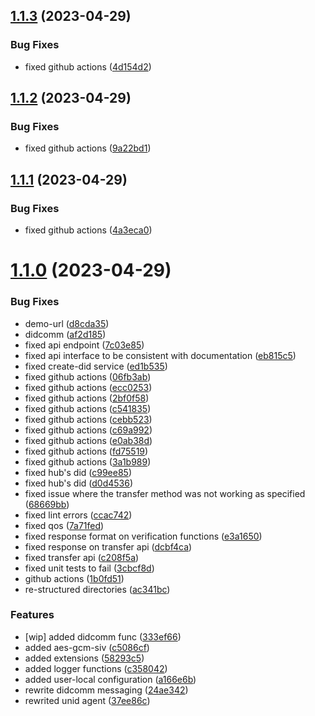 ## [1.1.3](https://github.com/nodecross/nodex/compare/v1.1.2...v1.1.3) (2023-04-29)


### Bug Fixes

* fixed github actions ([4d154d2](https://github.com/nodecross/nodex/commit/4d154d21d2444311ba62a888c9bd9fba96002067))

## [1.1.2](https://github.com/nodecross/nodex/compare/v1.1.1...v1.1.2) (2023-04-29)


### Bug Fixes

* fixed github actions ([9a22bd1](https://github.com/nodecross/nodex/commit/9a22bd18505c2d64e7c02f97470ba5cb0a2e1d93))

## [1.1.1](https://github.com/nodecross/nodex/compare/v1.1.0...v1.1.1) (2023-04-29)


### Bug Fixes

* fixed github actions ([4a3eca0](https://github.com/nodecross/nodex/commit/4a3eca07d5ef1e680f998354bdba56eb5fd8225d))

# [1.1.0](https://github.com/nodecross/nodex/compare/v1.0.0...v1.1.0) (2023-04-29)


### Bug Fixes

* demo-url ([d8cda35](https://github.com/nodecross/nodex/commit/d8cda35bfd22ed916c65b43370636a2815e3a328))
* didcomm ([af2d185](https://github.com/nodecross/nodex/commit/af2d185f564e9cbc4d64127dc8082ecb5838134f))
* fixed api endpoint ([7c03e85](https://github.com/nodecross/nodex/commit/7c03e85d767daa8dcd17e1e5a46431d137c0f131))
* fixed api interface to be consistent with documentation ([eb815c5](https://github.com/nodecross/nodex/commit/eb815c5c54e59685c79f6c2310f1e0dcd637b0b7))
* fixed create-did service ([ed1b535](https://github.com/nodecross/nodex/commit/ed1b5358af3506d67116022cbc23f2780aa5ba93))
* fixed github actions ([06fb3ab](https://github.com/nodecross/nodex/commit/06fb3ab432cef3b1799cd6dc8c24d4816bd7513b))
* fixed github actions ([ecc0253](https://github.com/nodecross/nodex/commit/ecc0253d08c519ffcd866012492ea4feb01f22e7))
* fixed github actions ([2bf0f58](https://github.com/nodecross/nodex/commit/2bf0f58e2ff4a9fab77b3981f7b51b7b2030659b))
* fixed github actions ([c541835](https://github.com/nodecross/nodex/commit/c5418354cb033010dcb61d53710bf4a70a45070b))
* fixed github actions ([cebb523](https://github.com/nodecross/nodex/commit/cebb52326d46380d18d96e642ccdf383f9c61b94))
* fixed github actions ([c69a992](https://github.com/nodecross/nodex/commit/c69a9923763be5cc0cfcb5ba3117a189ff4da5cc))
* fixed github actions ([e0ab38d](https://github.com/nodecross/nodex/commit/e0ab38d83efb241664ec6076a3f30d13030b9159))
* fixed github actions ([fd75519](https://github.com/nodecross/nodex/commit/fd75519a922caa96f294f99e18b01d2e654a4428))
* fixed github actions ([3a1b989](https://github.com/nodecross/nodex/commit/3a1b989eab9e73a27bf4ba1145953ed5ac41a593))
* fixed hub's did ([c99ee85](https://github.com/nodecross/nodex/commit/c99ee859fc99f694ca7bd38f54776fa267bdf724))
* fixed hub's did ([d0d4536](https://github.com/nodecross/nodex/commit/d0d45361414caf2ac3aca77d4971c5f277a031b5))
* fixed issue where the transfer method was not working as specified ([68669bb](https://github.com/nodecross/nodex/commit/68669bb1f7182955d82e6ff84246ab4b825abf3f))
* fixed lint errors ([ccac742](https://github.com/nodecross/nodex/commit/ccac742d7b040f48a308cf5ba6ba61396ef40c7e))
* fixed qos ([7a71fed](https://github.com/nodecross/nodex/commit/7a71fed8f8078f00bcf77a81b101ebf9f6309080))
* fixed response format on verification functions ([e3a1650](https://github.com/nodecross/nodex/commit/e3a1650dd88226a3899a59810c9c1a242f410ace))
* fixed response on transfer api ([dcbf4ca](https://github.com/nodecross/nodex/commit/dcbf4cac2832d500acd8ec90dc0d56ef044d6eeb))
* fixed transfer api ([c208f5a](https://github.com/nodecross/nodex/commit/c208f5abf3b1d25b38bc79b6eb46957e6a8947c3))
* fixed unit tests to fail ([3cbcf8d](https://github.com/nodecross/nodex/commit/3cbcf8d049d284692205e4aab6257709f5a67cc9))
* github actions ([1b0fd51](https://github.com/nodecross/nodex/commit/1b0fd51e2cd53df698e3280a9664fca9ac81f94d))
* re-structured directories ([ac341bc](https://github.com/nodecross/nodex/commit/ac341bc7375cb9abd7787df59c1806e3754d3ae4))


### Features

* [wip] added didcomm func ([333ef66](https://github.com/nodecross/nodex/commit/333ef661599c382e585bfa7621532b9a337f1fa5))
* added aes-gcm-siv ([c5086cf](https://github.com/nodecross/nodex/commit/c5086cfa0a224f4f054ecf281b4f5e5c0e89afb9))
* added extensions ([58293c5](https://github.com/nodecross/nodex/commit/58293c56e77ee15d75cdcd03ba883a6c208a613e))
* added logger functions ([c358042](https://github.com/nodecross/nodex/commit/c35804217c9977b6a2d6b4a93a789d74d7115444))
* added user-local configuration ([a166e6b](https://github.com/nodecross/nodex/commit/a166e6b48161acb7be9288cc3f280b6b82ebea3b))
* rewrite didcomm messaging ([24ae342](https://github.com/nodecross/nodex/commit/24ae3425d553a79f1f4f566dc932d547c72a57cf))
* rewrited unid agent ([37ee86c](https://github.com/nodecross/nodex/commit/37ee86c519889b16f2c2cdd3086f712491ca6bdf))
